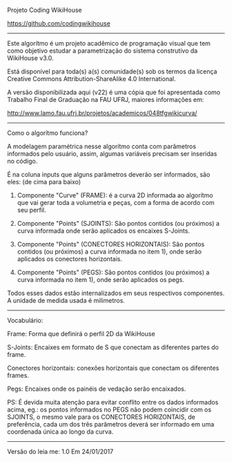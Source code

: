 Projeto Coding WikiHouse

https://github.com/codingwikihouse

_________________________________________________________________

Este algorítmo é um projeto acadêmico de programação visual
que tem como objetivo estudar a parametrização do 
sistema construtivo da WikiHouse v3.0.

Está disponível para toda(s) a(s) comunidade(s) sob os termos da licença
Creative Commons Attribution-ShareAlike 4.0 International.

A versão disponibilizada aqui (v22) é uma cópia que foi 
apresentada como Trabalho Final de Graduação na FAU UFRJ,
maiores informações em:

http://www.lamo.fau.ufrj.br/projetos/academicos/048tfgwikicurva/

_________________________________________________________________


Como o algorítmo funciona?



A modelagem paramétrica nesse algorítmo conta com parâmetros informados
pelo usuário, assim, algumas variáveis precisam ser inseridas no código.

É na coluna inputs que alguns parâmetros deverão ser informados, são eles:
(de cima para baixo)

1) Componente "Curve" (FRAME): é a curva 2D informada ao algorítmo que vai
gerar toda a volumetria e peças, com a forma de acordo com seu perfil.

2) Componente "Points" (SJOINTS): São pontos contidos (ou próximos) 
a curva informada onde serão aplicados os encaixes S-Joints.

3) Componente "Points" (CONECTORES HORIZONTAIS): São pontos contidos (ou próximos) 
a curva informada no item 1), onde serão aplicados os conectores horizontais.

4) Componente "Points" (PEGS): São pontos contidos (ou próximos) 
a curva informada no item 1), onde serão aplicados os pegs.

Todos esses dados estão internalizados em seus respectivos componentes.
A unidade de medida usada é milimetros.

_________________________________________________________________


Vocabulário:

Frame: Forma que definirá o perfil 2D da WikiHouse

S-Joints: Encaixes em formato de S que conectam as diferentes partes do frame.

Conectores horizontais: conexões horizontais que conectam os diferentes frames.

Pegs: Encaixes onde os painéis de vedação serão encaixados.

PS: É devida muita atenção para evitar conflito entre os dados informados acima,
eg.: os pontos informados no PEGS não podem coincidir com os SJOINTS, o mesmo vale
para os CONECTORES HORIZONTAIS, de preferência, cada um dos três parâmetros deverá
ser informado em uma coordenada única ao longo da curva.

________________________________________________________________________

Versão do leia me: 1.0
Em 24/01/2017
